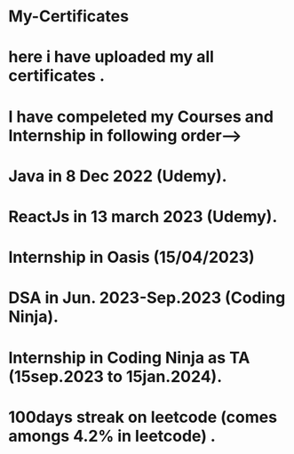 # My-Certificates
# here i have uploaded my all certificates .
# I have compeleted my Courses and Internship in following order-->
# Java in 8 Dec 2022 (Udemy).
# ReactJs in 13 march 2023 (Udemy).
# Internship in Oasis (15/04/2023)
# DSA in Jun. 2023-Sep.2023 (Coding Ninja).
# Internship in Coding Ninja as TA (15sep.2023 to 15jan.2024). 
# 100days streak on leetcode (comes amongs 4.2% in leetcode) .
